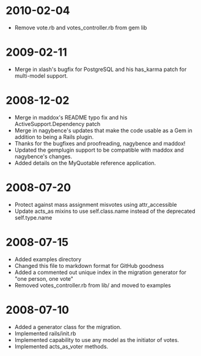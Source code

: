 2010-02-04
==========
* Remove vote.rb and votes_controller.rb from gem lib

2009-02-11
==========
* Merge in xlash's bugfix for PostgreSQL and his has\_karma patch for multi-model support.

2008-12-02
==========
* Merge in maddox's README typo fix and his ActiveSupport.Dependency patch
* Merge in nagybence's updates that make the code usable as a Gem in addition to being a Rails plugin.
* Thanks for the bugfixes and proofreading, nagybence and maddox!
* Updated the gemplugin support to be compatible with maddox and nagybence's changes.
* Added details on the MyQuotable reference application.

2008-07-20
==========
* Protect against mass assignment misvotes using attr\_accessible
* Update acts\_as mixins to use self.class.name instead of the deprecated self.type.name

2008-07-15
==========
* Added examples directory
* Changed this file to markdown format for GitHub goodness
* Added a commented out unique index in the migration generator for "one person, one vote"
* Removed votes\_controller.rb from lib/ and moved to examples

2008-07-10
==========

* Added a generator class for the migration.
* Implemented rails/init.rb
* Implemented capability to use any model as the initiator of votes.
* Implemented acts\_as\_voter methods.
